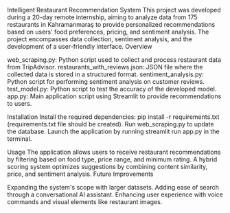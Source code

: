 Intelligent ﻿Restaurant Recommendation System
This project was developed during a 20-day remote internship, aiming to analyze data from 175 restaurants in Kahramanmaraş to provide personalized recommendations based on users' food preferences, pricing, and sentiment analysis. The project encompasses data collection, sentiment analysis, and the development of a user-friendly interface.
Overview

web_scraping.py: Python script used to collect and process restaurant data from TripAdvisor.
restaurants_with_reviews.json: JSON file where the collected data is stored in a structured format.
sentiment_analysis.py: Python script for performing sentiment analysis on customer reviews.
test_model.py: Python script to test the accuracy of the developed model.
app.py: Main application script using Streamlit to provide recommendations to users.

Installation
Install the required dependencies: pip install -r requirements.txt (requirements.txt file should be created).
Run web_scraping.py to update the database.
Launch the application by running streamlit run app.py in the terminal.

Usage
The application allows users to receive restaurant recommendations by filtering based on food type, price range, and minimum rating. A hybrid scoring system optimizes suggestions by combining content similarity, price, and sentiment analysis.
Future Improvements

Expanding the system's scope with larger datasets.
Adding ease of search through a conversational AI assistant.
Enhancing user experience with voice commands and visual elements like restaurant images.



